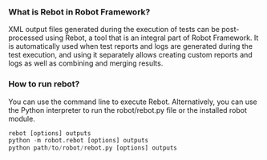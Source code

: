 ### What is Rebot in Robot Framework?

XML output files generated during the execution of tests can be post-processed using Rebot, a tool that is an integral part of Robot Framework. It is automatically used when test reports and logs are generated during the test execution, and using it separately allows creating custom reports and logs as well as combining and merging results.

### How to run rebot?

You can use the command line to execute Rebot. Alternatively, you can use the Python interpreter to run the robot/rebot.py file or the installed robot module.

```python
rebot [options] outputs
python -m robot.rebot [options] outputs
python path/to/robot/rebot.py [options] outputs
```